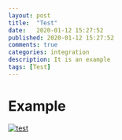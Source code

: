 ```yaml
---
layout: post
title:  "Test"
date:   2020-01-12 15:27:52
published: 2020-01-12 15:27:52 
comments: true
categories: integration
description: It is an example
tags: [Test]
---
```





# Example
<a href="/assets/images/{{page.id}}/top.jpg"> <img
	class="center-block img-responsive"
	src="/assets/images/{{page.id}}/top.jpg" alt="test"/></a>
